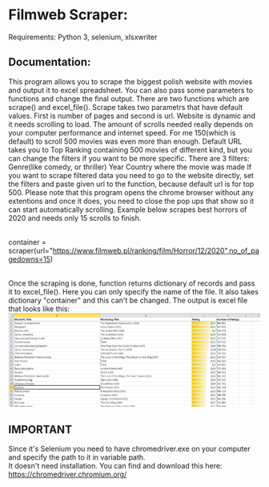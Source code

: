 # Filmweb Scraper:

Requirements: Python 3, selenium, xlsxwriter

## Documentation:
This program allows you to scrape the biggest polish website with movies and output it to excel spreadsheet.
You can also pass some parameters to functions and change the final output.
There are two functions which are scrape() and excel_file().
Scrape takes two parametrs that have default values. First is number of pages and second is url.
Website is dynamic and it needs scrolling to load. The amount of scrolls needed really depends on
your computer performance and internet speed. For me 150(which is default) to scroll 500 movies was even more than enough.
Default URL takes you to Top Ranking containing 500 movies of different kind, but you can change the filters if you want
to be more specific. There are 3 filters:
Genre(like comedy, or thriller)
Year
Country where the movie was made
If you want to scrape filtered data you need to go to the website directly, set the filters and paste given url to the function, because
default url is for top 500.
Please note that this program opens the chrome browser without any extentions and once it does,
you need to close the pop ups that show so it can start automatically scrolling.
Example below scrapes best horrors of 2020 and needs only 15 scrolls to finish.<br><br>

container = scraper(url="https://www.filmweb.pl/ranking/film/Horror/12/2020",no_of_pagedowns=15)<br><br>

Once the scraping is done, function returns dictionary of records and pass it to excel_file().
Here you can only specify the name of the file. It also takes dictionary "container" and this can't be changed.
The output is excel file that looks like this:<br>
![alt tag](https://github.com/FilipGieraga/Python-ENG/blob/master/19.%20Filmweb_Scraper/scraper.PNG)

## IMPORTANT
Since it's Selenium you need to have chromedriver.exe on your computer and specify the path to it in variable path.<br>
It doesn't need installation.
You can find and download this here: https://chromedriver.chromium.org/

